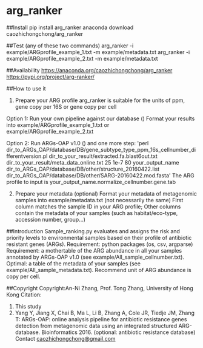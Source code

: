 # arg_ranker
##Install
pip install arg_ranker
anaconda download caozhichongchong/arg_ranker

##Test (any of these two commands)
arg_ranker -i example/ARGprofile_example_1.txt -m example/metadata.txt
arg_ranker -i example/ARGprofile_example_2.txt -m example/metadata.txt

##Availability
https://anaconda.org/caozhichongchong/arg_ranker
https://pypi.org/project/arg-ranker/

##How to use it
1. Prepare your ARG profile
arg_ranker is suitable for the units of ppm, gene copy per 16S or gene copy per cell

Option 1: Run your own pipeline against our database ()
Format your results into example/ARGprofile_example_1.txt or example/ARGprofile_example_2.txt

Option 2: Run ARGs-OAP v1.0 () and one more step:
'perl dir_to_ARGs_OAP/database/DB/gene_subtype_type_ppm_16s_cellnumber_differentversion.pl dir_to_your_result/extracted.fa.blast6out.txt dir_to_your_result/meta_data_online.txt 25 1e-7 80 your_output_name dir_to_ARGs_OAP/database/DB/other/structure_20160422.list dir_to_ARGs_OAP/database/DB/other/SARG-20160422.mod.fasta'
The ARG profile to input is your_output_name.normalize_cellnumber.gene.tab

2. Prepare your metadata (optional)
Format your metadata of metagenomic samples into example/metadata.txt (not necessarily the same)
First column matches the sample ID in your ARG profile;
Other columns contain the metadata of your samples (such as habitat/eco-type, accession number, group...)

##Introduction
Sample_ranking.py evaluates and assigns the risk and priority levels to environmental samples
based on their profile of antibiotic resistant genes (ARGs).
Requirement: python packages (os, csv, argparse)
Requirement: a mothertable of the ARG abundance in all your samples
annotated by ARGs-OAP v1.0 (see example/All_sample_cellnumber.txt).
Optimal: a table of the metadata of your samples (see example/All_sample_metadata.txt).
Recommend unit of ARG abundance is copy per cell.

##Copyright
Copyright:An-Ni Zhang, Prof. Tong Zhang, University of Hong Kong
Citation:
1. This study
2. Yang Y, Jiang X, Chai B, Ma L, Li B, Zhang A, Cole JR, Tiedje JM, Zhang T: ARGs-OAP: online analysis pipeline for antibiotic resistance genes detection from metagenomic data using an integrated structured ARG-database. Bioinformatics 2016. (optional: antibiotic resistance database)
Contact caozhichongchong@gmail.com
